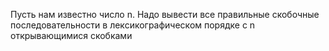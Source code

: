 Пусть нам известно число n. Надо вывести все правильные скобочные последовательности в лексикографическом порядке с n открывающимися скобками
